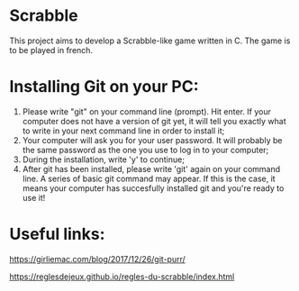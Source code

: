 # Scrabble
This project aims to develop a Scrabble-like game written in C.
The game is to be played in french.
# Installing Git on your PC:
1. Please write "git" on your command line (prompt). Hit enter. If your computer does not have a version of git yet, it will tell you exactly what to write in your next command line in order to install it;
2. Your computer will ask you for your user password. It will probably be the same password as the one you use to log in to your computer;
3. During the installation, write 'y' to continue;
4. After git has been installed, please write 'git' again on your command line. A series of basic git command may appear. If this is the case, it means your computer has succesfully installed git and you're ready to use it!
# Useful links:
https://girliemac.com/blog/2017/12/26/git-purr/

https://reglesdejeux.github.io/regles-du-scrabble/index.html
